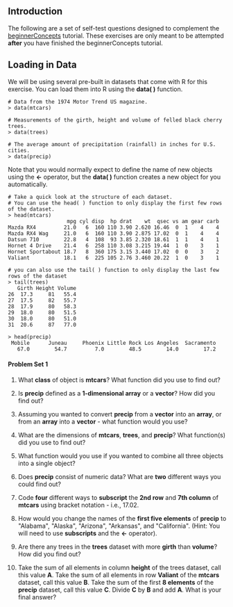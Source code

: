 ## Introduction

The following are a set of self-test questions designed to complement the [beginnerConcepts](https://github.com/aazaff/startLearn.R/blob/master/beginnerConcepts.md) tutorial. These exercises are only meant to be attempted **after** you have finished the beginnerConcepts tutorial.

## Loading in Data

We will be using several pre-built in datasets that come with R for this exercise. You can load them into R using the **data( )** function.

````
# Data from the 1974 Motor Trend US magazine. 
> data(mtcars)

# Measurements of the girth, height and volume of felled black cherry trees.
> data(trees)
  
# The average amount of precipitation (rainfall) in inches for U.S. cities.
> data(precip)
````
  
Note that you would normally expect to define the name of new objects using the **<-** operator, but the **data( )** function creates a new object for you automatically.

````
# Take a quick look at the structure of each dataset.
# You can use the head( ) function to only display the first few rows of the dataset.
> head(mtcars)
                   mpg cyl disp  hp drat    wt  qsec vs am gear carb
Mazda RX4         21.0   6  160 110 3.90 2.620 16.46  0  1    4    4
Mazda RX4 Wag     21.0   6  160 110 3.90 2.875 17.02  0  1    4    4
Datsun 710        22.8   4  108  93 3.85 2.320 18.61  1  1    4    1
Hornet 4 Drive    21.4   6  258 110 3.08 3.215 19.44  1  0    3    1
Hornet Sportabout 18.7   8  360 175 3.15 3.440 17.02  0  0    3    2
Valiant           18.1   6  225 105 2.76 3.460 20.22  1  0    3    1

# you can also use the tail( ) function to only display the last few rows of the dataset
> tail(trees)
   Girth Height Volume
26  17.3     81   55.4
27  17.5     82   55.7
28  17.9     80   58.3
29  18.0     80   51.5
30  18.0     80   51.0
31  20.6     87   77.0

> head(precip)
 Mobile      Juneau     Phoenix Little Rock Los Angeles  Sacramento 
   67.0        54.7         7.0        48.5        14.0        17.2 
````

#### Problem Set 1
1. What **class** of object is **mtcars**? What function did you use to find out?

2. Is **precip** defined as a **1-dimensional array** or a **vector**? How did you find out?

3. Assuming you wanted to convert **precip** from a **vector** into an **array**, or from an **array** into a **vector** - what function would you use?

4. What are the dimensions of **mtcars**, **trees**, and **precip**? What function(s) did you use to find out?

5. What function would you use if you wanted to combine all three objects into a single object?

6. Does **precip** consist of numeric data? What are **two** different ways you could find out?

7. Code **four** different ways to **subscript** the **2nd row** and **7th column** of **mtcars** using bracket notation - i.e., 17.02.

8. How would you change the names of the **first five elements** of **precip** to "Alabama", "Alaska", "Arizona", "Arkansas", and "California". (Hint: You will need to use **subscripts** and the **<-** operator).

9. Are there any trees in the **trees** dataset with more **girth** than **volume**? How did you find out?

10. Take the sum of all elements in column **height** of the trees dataset, call this value **A**. Take the sum of all elements in row **Valiant** of the **mtcars** dataset, call this value **B**. Take the sum of the first **8 elements** of the **precip** dataset, call this value **C**. Divide **C** by **B** and add **A**. What is your final answer?  
